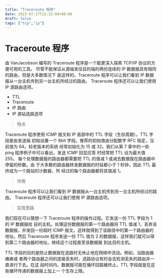 ```yaml
---
title: "Traceroute 程序"
date: 2023-07-17T22:32:04+08:00
draft: false
tags: ["tcp","ip"]
---
```


# Traceroute 程序

由 VanJacobson 编写的 Traceroute 程序是一个能更深入探索 TCP/IP 协议的方便可用的工具。
尽管不能保证从源端发往目的端的两份连续的 IP 数据报具有相同的路由，但是大多数情况下
是这样的。Traceroute 程序可以让我们看到 IP 数据报从一台主机传到另一台主机所经过的路由。
Traceroute 程序还可以让我们使用 IP 源路由选项。

- TTL
- Traceroute
- IP 路由
- IP 源站选路选项

> 特点

Traceroute 程序使用 ICMP 报文和 IP 首部中的 TTL 字段（生存周期）。TTL 字段是由发送端
初始设置一个 8bit 字段。推荐的初始值由分配数字 RFC 指定，当前值为 64。较老版本的系统
经常初始化为 15 或 32。我们从第 7 章中的一些 ping 程序例子中可以看出，发送 ICMP 回显应答
时经常把 TTL 设为最大值 255。
每个处理数据报的路由器都需要把 TTL 的值减 1 或减去数据报在路由器中停留的秒数。由
于大多数的路由器转发数据报的时延都小于 1 秒钟，因此 TTL 最终成为一个跳站的计数器，所
经过的每个路由器都将其值减 1。

> 作用

Traceroute 程序可以让我们看到 IP 数据报从一台主机传到另一台主机所经过的路由。
Traceroute 程序还可以让我们使用 IP 源路由选项。

> 实现思路

我们现在可以猜想一下 Traceroute 程序的操作过程。它发送一份 TTL 字段为 1 的 IP 数据报给
目的主机。处理这份数据报的第一个路由器将 TTL 值减 1，丢弃该数据报，并发回一份超时
ICMP 报文。这样就得到了该路径中的第一个路由器的地址。然后 Traceroute 程序发送一份
TTL 值为 2 的数据报，这样我们就可以得到第二个路由器的地址。继续这个过程直至该数据报
到达目的主机。

TTL 字段的目的是防止数据报在选路时无休止地在网络中流动。例如，当路由器瘫痪或
者两个路由器之间的连接丢失时，选路协议有时会去检测丢失的路由并一直进行下去。在这
段时间内，数据报可能在循环回路被终止。TTL 字段就是在这些循环传递的数据报上加上一
个生存上限。
